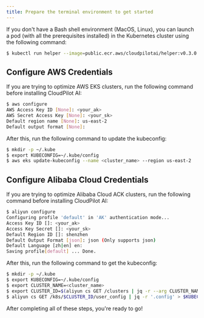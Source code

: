 ```yaml
---
title: Prepare the terminal environment to get started
---
```


If you don't have a Bash shell environment (MacOS, Linux), you can launch a pod (with all the prerequisites installed) in the Kubernetes cluster using the following command:
```sh
$ kubectl run helper --image=public.ecr.aws/cloudpilotai/helper:v0.3.0 -it --rm --restart=Never -- /bin/bash
```

## Configure AWS Credentials

If you are trying to optimize AWS EKS clusters, run the following command before installing CloudPilot AI:

```sh
$ aws configure
AWS Access Key ID [None]: <your_ak>
AWS Secret Access Key [None]: <your_sk>
Default region name [None]: us-east-2
Default output format [None]:
```

After this, run the following command to update the kubeconfig:

```sh
$ mkdir -p ~/.kube
$ export KUBECONFIG=~/.kube/config
$ aws eks update-kubeconfig --name <cluster_name> --region us-east-2
```

## Configure Alibaba Cloud Credentials

If you are trying to optimize Alibaba Cloud ACK clusters, run the following command before installing CloudPilot AI:

```sh
$ aliyun configure
Configuring profile 'default' in 'AK' authentication mode...
Access Key ID []: <your_ak>
Access Key Secret []: <your_sk>
Default Region ID []: shenzhen
Default Output Format [json]: json (Only supports json)
Default Language [zh|en] en:
Saving profile[default] ... Done.
```

After this, run the following command to get the kubeconfig:

```sh
$ mkdir -p ~/.kube
$ export KUBECONFIG=~/.kube/config
$ export CLUSTER_NAME=<cluster_name>
$ export CLUSTER_ID=$(aliyun cs GET /clusters | jq -r --arg CLUSTER_NAME "$CLUSTER_NAME" '.[] | select(.name == $CLUSTER_NAME) | .cluster_id')
$ aliyun cs GET /k8s/$CLUSTER_ID/user_config | jq -r '.config' > $KUBECONFIG
```

After completing all of these steps, you're ready to go!